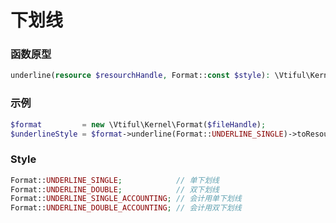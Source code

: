 # 下划线

### **函数原型**

```php
underline(resource $resourchHandle, Format::const $style): \Vtiful\Kernel\Format
```

### 示例

```php
$format         = new \Vtiful\Kernel\Format($fileHandle);
$underlineStyle = $format->underline(Format::UNDERLINE_SINGLE)->toResource();
```

### **Style**

```php
Format::UNDERLINE_SINGLE;            // 单下划线
Format::UNDERLINE_DOUBLE;            // 双下划线
Format::UNDERLINE_SINGLE_ACCOUNTING; // 会计用单下划线
Format::UNDERLINE_DOUBLE_ACCOUNTING; // 会计用双下划线
```

